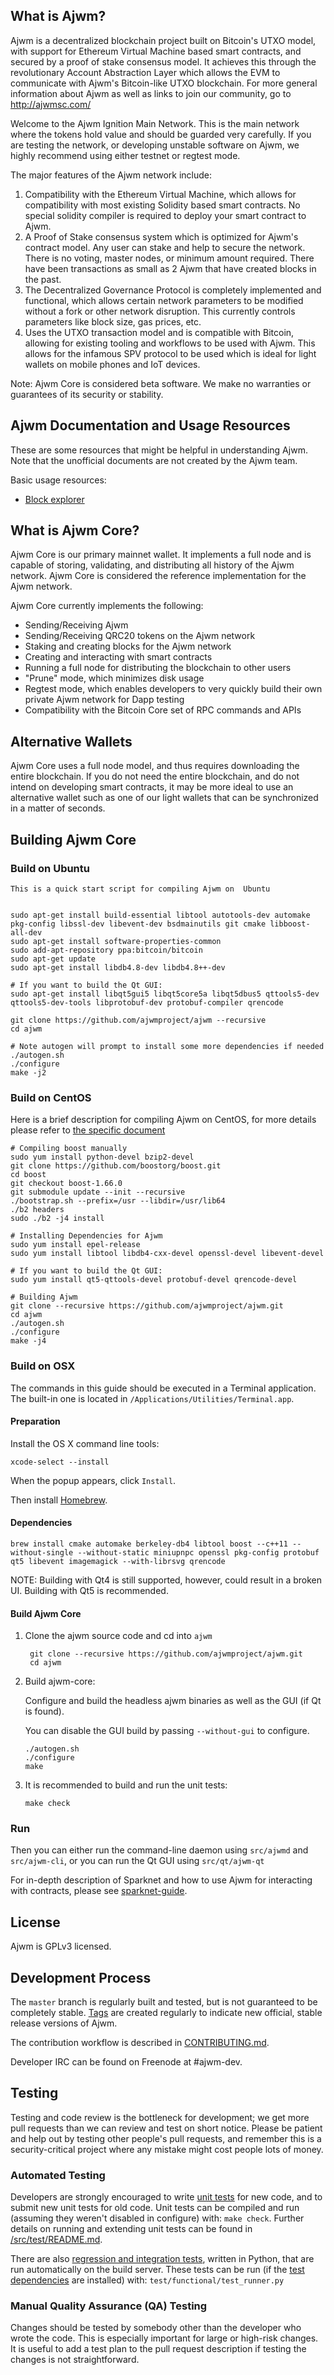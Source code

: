 What is Ajwm?
-------------

Ajwm is a decentralized blockchain project built on Bitcoin's UTXO model, with support for Ethereum Virtual Machine based smart contracts, and secured by a proof of stake consensus model. It achieves this through the revolutionary Account Abstraction Layer which allows the EVM to communicate with Ajwm's Bitcoin-like UTXO blockchain. For more general information about Ajwm as well as links to join our community, go to http://ajwmsc.com/

Welcome to the Ajwm Ignition Main Network. This is the main network where the tokens hold value and should be guarded very carefully. If you are testing the network, or developing unstable software on Ajwm, we highly recommend using either testnet or regtest mode. 

The major features of the Ajwm network include:

1. Compatibility with the Ethereum Virtual Machine, which allows for compatibility with most existing Solidity based smart contracts. No special solidity compiler is required to deploy your smart contract to Ajwm. 
2. A Proof of Stake consensus system which is optimized for Ajwm's contract model. Any user can stake and help to secure the network. There is no voting, master nodes, or minimum amount required. There have been transactions as small as 2 Ajwm that have created blocks in the past. 
3. The Decentralized Governance Protocol is completely implemented and functional, which allows certain network parameters to be modified without a fork or other network disruption. This currently controls parameters like block size, gas prices, etc. 
4. Uses the UTXO transaction model and is compatible with Bitcoin, allowing for existing tooling and workflows to be used with Ajwm. This allows for the infamous SPV protocol to be used which is ideal for light wallets on mobile phones and IoT devices.

Note: Ajwm Core is considered beta software. We make no warranties or guarantees of its security or stability.

Ajwm Documentation and Usage Resources
---------------

These are some resources that might be helpful in understanding Ajwm. Note that the unofficial documents are not created by the Ajwm team.

Basic usage resources:

* [Block explorer](http://api.ajwmsc.com:3001/ajwm-explorer/)



What is Ajwm Core?
------------------

Ajwm Core is our primary mainnet wallet. It implements a full node and is capable of storing, validating, and distributing all history of the Ajwm network. Ajwm Core is considered the reference implementation for the Ajwm network. 

Ajwm Core currently implements the following:

* Sending/Receiving Ajwm
* Sending/Receiving QRC20 tokens on the Ajwm network
* Staking and creating blocks for the Ajwm network
* Creating and interacting with smart contracts
* Running a full node for distributing the blockchain to other users
* "Prune" mode, which minimizes disk usage
* Regtest mode, which enables developers to very quickly build their own private Ajwm network for Dapp testing
* Compatibility with the Bitcoin Core set of RPC commands and APIs

Alternative Wallets
-------------------

Ajwm Core uses a full node model, and thus requires downloading the entire blockchain. If you do not need the entire blockchain, and do not intend on developing smart contracts, it may be more ideal to use an alternative wallet such as one of our light wallets that can be synchronized in a matter of seconds. 


Building Ajwm Core
----------

### Build on Ubuntu

    This is a quick start script for compiling Ajwm on  Ubuntu


    sudo apt-get install build-essential libtool autotools-dev automake pkg-config libssl-dev libevent-dev bsdmainutils git cmake libboost-all-dev
    sudo apt-get install software-properties-common
    sudo add-apt-repository ppa:bitcoin/bitcoin
    sudo apt-get update
    sudo apt-get install libdb4.8-dev libdb4.8++-dev

    # If you want to build the Qt GUI:
    sudo apt-get install libqt5gui5 libqt5core5a libqt5dbus5 qttools5-dev qttools5-dev-tools libprotobuf-dev protobuf-compiler qrencode

    git clone https://github.com/ajwmproject/ajwm --recursive
    cd ajwm

    # Note autogen will prompt to install some more dependencies if needed
    ./autogen.sh
    ./configure 
    make -j2
    
### Build on CentOS

Here is a brief description for compiling Ajwm on CentOS, for more details please refer to [the specific document](https://github.com/ajwmproject/ajwm/blob/master/doc/build-unix.md)

    # Compiling boost manually
    sudo yum install python-devel bzip2-devel
    git clone https://github.com/boostorg/boost.git
    cd boost
    git checkout boost-1.66.0
    git submodule update --init --recursive
    ./bootstrap.sh --prefix=/usr --libdir=/usr/lib64
    ./b2 headers
    sudo ./b2 -j4 install
    
    # Installing Dependencies for Ajwm
    sudo yum install epel-release
    sudo yum install libtool libdb4-cxx-devel openssl-devel libevent-devel
    
    # If you want to build the Qt GUI:
    sudo yum install qt5-qttools-devel protobuf-devel qrencode-devel
    
    # Building Ajwm
    git clone --recursive https://github.com/ajwmproject/ajwm.git
    cd ajwm
    ./autogen.sh
    ./configure
    make -j4

### Build on OSX

The commands in this guide should be executed in a Terminal application.
The built-in one is located in `/Applications/Utilities/Terminal.app`.

#### Preparation

Install the OS X command line tools:

`xcode-select --install`

When the popup appears, click `Install`.

Then install [Homebrew](https://brew.sh).

#### Dependencies

    brew install cmake automake berkeley-db4 libtool boost --c++11 --without-single --without-static miniupnpc openssl pkg-config protobuf qt5 libevent imagemagick --with-librsvg qrencode

NOTE: Building with Qt4 is still supported, however, could result in a broken UI. Building with Qt5 is recommended.

#### Build Ajwm Core

1. Clone the ajwm source code and cd into `ajwm`

        git clone --recursive https://github.com/ajwmproject/ajwm.git
        cd ajwm

2.  Build ajwm-core:

    Configure and build the headless ajwm binaries as well as the GUI (if Qt is found).

    You can disable the GUI build by passing `--without-gui` to configure.

        ./autogen.sh
        ./configure
        make

3.  It is recommended to build and run the unit tests:

        make check

### Run

Then you can either run the command-line daemon using `src/ajwmd` and `src/ajwm-cli`, or you can run the Qt GUI using `src/qt/ajwm-qt`

For in-depth description of Sparknet and how to use Ajwm for interacting with contracts, please see [sparknet-guide](doc/sparknet-guide.md).

License
-------

Ajwm is GPLv3 licensed.


Development Process
-------------------

The `master` branch is regularly built and tested, but is not guaranteed to be
completely stable. [Tags](https://github.com/ajwmproject/ajwm/tags) are created
regularly to indicate new official, stable release versions of Ajwm.

The contribution workflow is described in [CONTRIBUTING.md](CONTRIBUTING.md).

Developer IRC can be found on Freenode at #ajwm-dev.


Testing
-------

Testing and code review is the bottleneck for development; we get more pull
requests than we can review and test on short notice. Please be patient and help out by testing
other people's pull requests, and remember this is a security-critical project where any mistake might cost people
lots of money.

### Automated Testing

Developers are strongly encouraged to write [unit tests](src/test/README.md) for new code, and to
submit new unit tests for old code. Unit tests can be compiled and run
(assuming they weren't disabled in configure) with: `make check`. Further details on running
and extending unit tests can be found in [/src/test/README.md](/src/test/README.md).

There are also [regression and integration tests](/test), written
in Python, that are run automatically on the build server.
These tests can be run (if the [test dependencies](/test) are installed) with: `test/functional/test_runner.py`

### Manual Quality Assurance (QA) Testing

Changes should be tested by somebody other than the developer who wrote the
code. This is especially important for large or high-risk changes. It is useful
to add a test plan to the pull request description if testing the changes is
not straightforward.